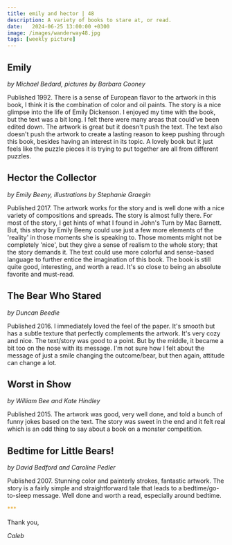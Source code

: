```yaml
---
title: emily and hector | 48
description: A variety of books to stare at, or read.
date:   2024-06-25 13:00:00 +0300
image: /images/wanderway48.jpg
tags: [weekly picture]
---
```


## Emily
*by Michael Bedard, pictures by Barbara Cooney*

Published 1992. There is a sense of European flavor to the artwork in this book, I think it is the combination of color and oil paints. The story is a nice glimpse into the life of Emily Dickenson. I enjoyed my time with the book, but the text was a bit long. I felt there were many areas that could've been edited down. The artwork is great but it doesn't push the text. The text also doesn't push the artwork to create a lasting reason to keep pushing through this book, besides having an interest in its topic. A lovely book but it just feels like the puzzle pieces it is trying to put together are all from different puzzles. 
 
## Hector the Collector
*by Emily Beeny, illustrations by Stephanie Graegin*

Published 2017. The artwork works for the story and is well done with a nice variety of compositions and spreads. The story is almost fully there. For most of the story, I get hints of what I found in John's Turn by Mac Barnett. But, this story by Emily Beeny could use just a few more elements of the 'reality' in those moments she is speaking to. Those moments might not be completely 'nice', but they give a sense of realism to the whole story; that the story demands it. The text could use more colorful and sense-based language to further entice the imagination of this book. The book is still quite good, interesting, and worth a read. It's so close to being an absolute favorite and must-read. 
 
## The Bear Who Stared
*by Duncan Beedie*

Published 2016. I immediately loved the feel of the paper. It's smooth but has a subtle texture that perfectly complements the artwork. It's very cozy and nice. The text/story was good to a point. But by the middle, it became a bit too on the nose with its message. I'm not sure how I felt about the message of just a smile changing the outcome/bear, but then again, attitude can change a lot. 
 
## Worst in Show
*by William Bee and Kate Hindley*

Published 2015. The artwork was good, very well done, and told a bunch of funny jokes based on the text. The story was sweet in the end and it felt real which is an odd thing to say about a book on a monster competition. 
 
## Bedtime for Little Bears!
*by David Bedford and Caroline Pedler*

Published 2007. Stunning color and painterly strokes, fantastic artwork. The story is a fairly simple and straightforward tale that leads to a bedtime/go-to-sleep message. Well done and worth a read, especially around bedtime. 

<h style="color:#E7A526;">***</h>

Thank you,

*Caleb*